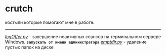 # crutch
костыли которые помогают мне в работе.
***
_[logOffer.py](https://github.com/zelib0ba/crutch/blob/main/logOffer.py)_  - завершение неактивных сеансов на терминальном сервере Windows. **`запускать от имени администратора`**
_[emptdir.py](https://github.com/zelib0ba/crutch/blob/main/emptdir.py)_  - удаление пустых папок на диске

